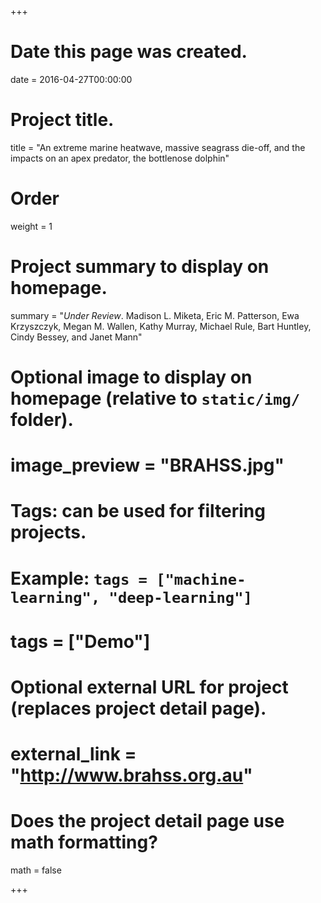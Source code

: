 +++
# Date this page was created.
date = 2016-04-27T00:00:00

# Project title.
title = "An extreme marine heatwave, massive seagrass die-off, and the impacts on an apex predator, the bottlenose dolphin"

# Order
weight = 1

# Project summary to display on homepage.
summary = "*Under Review*. Madison L. Miketa, Eric M. Patterson, Ewa Krzyszczyk, Megan M. Wallen, Kathy Murray, Michael Rule, Bart Huntley, Cindy Bessey, and Janet Mann"

# Optional image to display on homepage (relative to `static/img/` folder).
# image_preview = "BRAHSS.jpg"

# Tags: can be used for filtering projects.
# Example: `tags = ["machine-learning", "deep-learning"]`
# tags = ["Demo"]

# Optional external URL for project (replaces project detail page).
# external_link = "http://www.brahss.org.au"

# Does the project detail page use math formatting?
math = false

+++

